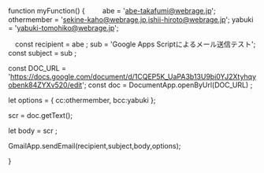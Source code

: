function myFunction() {
　
　abe = 'abe-takafumi@webrage.jp';
  othermember = 'sekine-kaho@webrage.jp,ishii-hiroto@webrage.jp';
  yabuki = 'yabuki-tomohiko@webrage.jp';

　const recipient = abe ; 
  sub = 'Google Apps Scriptによるメール送信テスト';
  const subject = sub ;

  const DOC_URL = 'https://docs.google.com/document/d/1CQEP5K_UaPA3b13U9bi0YJ2Xtyhqyobenk84ZYXv520/edit';
  const doc = DocumentApp.openByUrl(DOC_URL) ;

  let options = {
    cc:othermember,
    bcc:yabuki
  };
 
  scr = doc.getText();

  let body = scr ;

  GmailApp.sendEmail(recipient,subject,body,options);

}
